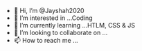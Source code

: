 - 👋 Hi, I’m @Jayshah2020
- 👀 I’m interested in ...Coding
- 🌱 I’m currently learning ...HTLM, CSS & JS
- 💞️ I’m looking to collaborate on ...
- 📫 How to reach me ...

<!---
Jayshah2020/Jayshah2020 is a ✨ special ✨ repository because its `README.md` (this file) appears on your GitHub profile.
You can click the Preview link to take a look at your changes.
--->

